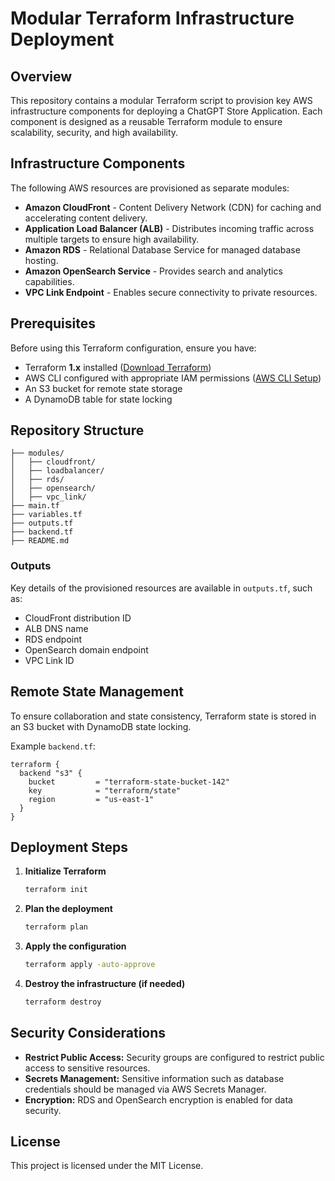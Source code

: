 # Modular Terraform Infrastructure Deployment

## Overview
This repository contains a modular Terraform script to provision key AWS infrastructure components for deploying a ChatGPT Store Application. Each component is designed as a reusable Terraform module to ensure scalability, security, and high availability.

## Infrastructure Components
The following AWS resources are provisioned as separate modules:
- **Amazon CloudFront** - Content Delivery Network (CDN) for caching and accelerating content delivery.
- **Application Load Balancer (ALB)** - Distributes incoming traffic across multiple targets to ensure high availability.
- **Amazon RDS** - Relational Database Service for managed database hosting.
- **Amazon OpenSearch Service** - Provides search and analytics capabilities.
- **VPC Link Endpoint** - Enables secure connectivity to private resources.

## Prerequisites
Before using this Terraform configuration, ensure you have:
- Terraform **1.x** installed ([Download Terraform](https://www.terraform.io/downloads))
- AWS CLI configured with appropriate IAM permissions ([AWS CLI Setup](https://docs.aws.amazon.com/cli/latest/userguide/install-cliv2.html))
- An S3 bucket for remote state storage
- A DynamoDB table for state locking

## Repository Structure
```
├── modules/
│   ├── cloudfront/
│   ├── loadbalancer/
│   ├── rds/
│   ├── opensearch/
│   ├── vpc_link/
├── main.tf
├── variables.tf
├── outputs.tf
├── backend.tf
├── README.md
```

### Outputs
Key details of the provisioned resources are available in `outputs.tf`, such as:
- CloudFront distribution ID
- ALB DNS name
- RDS endpoint
- OpenSearch domain endpoint
- VPC Link ID

## Remote State Management
To ensure collaboration and state consistency, Terraform state is stored in an S3 bucket with DynamoDB state locking.

Example `backend.tf`:
```hcl
terraform {
  backend "s3" {
    bucket         = "terraform-state-bucket-142"
    key            = "terraform/state"
    region         = "us-east-1"
  }
}
```

## Deployment Steps
1. **Initialize Terraform**
   ```sh
   terraform init
   ```

2. **Plan the deployment**
   ```sh
   terraform plan
   ```

3. **Apply the configuration**
   ```sh
   terraform apply -auto-approve
   ```

4. **Destroy the infrastructure (if needed)**
   ```sh
   terraform destroy
   ```

## Security Considerations
- **Restrict Public Access:** Security groups are configured to restrict public access to sensitive resources.
- **Secrets Management:** Sensitive information such as database credentials should be managed via AWS Secrets Manager.
- **Encryption:** RDS and OpenSearch encryption is enabled for data security.

## License
This project is licensed under the MIT License.